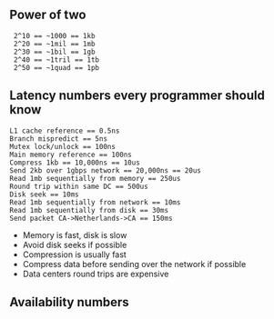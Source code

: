 ## Power of two

```
 2^10 == ~1000 == 1kb
 2^20 == ~1mil == 1mb
 2^30 == ~1bil == 1gb
 2^40 == ~1tril == 1tb
 2^50 == ~1quad == 1pb
 ```

## Latency numbers every programmer should know

```
L1 cache reference == 0.5ns
Branch mispredict == 5ns
Mutex lock/unlock == 100ns
Main memory reference == 100ns
Compress 1kb == 10,000ns == 10us
Send 2kb over 1gbps network == 20,000ns == 20us
Read 1mb sequentially from memory == 250us
Round trip within same DC == 500us
Disk seek == 10ms
Read 1mb sequentially from network == 10ms
Read 1mb sequentially from disk == 30ms
Send packet CA->Netherlands->CA == 150ms
```

- Memory is fast, disk is slow
- Avoid disk seeks if possible
- Compression is usually fast
- Compress data before sending over the network if possible
- Data centers round trips are expensive

## Availability numbers

